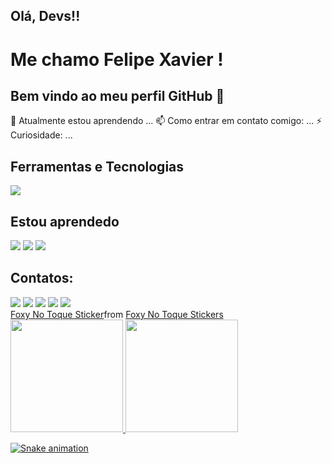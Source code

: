<!---
fehxavier/fehxavier is a ✨ special ✨ repository because its `README.md` (this file) appears on your GitHub profile.
You can click the Preview link to take a look at your changes.
--->
## Olá, Devs!!
# Me chamo Felipe Xavier ! 
## Bem vindo ao meu perfil GitHub 👋

🌱 Atualmente estou aprendendo ...
📫 Como entrar em contato comigo: ...
⚡ Curiosidade: ...

## Ferramentas e Tecnologias
<img src="https://cdn.jsdelivr.net/gh/devicons/devicon@latest/icons/html5/html5-original-wordmark.svg" />

## Estou aprendedo 
<img src="https://cdn.jsdelivr.net/gh/devicons/devicon@latest/icons/javascript/javascript-original.svg" />
<img src="https://cdn.jsdelivr.net/gh/devicons/devicon@latest/icons/linux/linux-original.svg" />
<img src="https://cdn.jsdelivr.net/gh/devicons/devicon@latest/icons/csharp/csharp-original.svg" />

## Contatos:

<div>
<a href="https://www.youtube.com/seu-canal-youtube-aqui" target="_blank"><img loading="lazy" src="https://img.shields.io/badge/YouTube-FF0000?style=for-the-badge&logo=youtube&logoColor=white" target="_blank"></a>
<a href="https://instagram.com/seu-usuário-instagram-aqui" target="_blank"><img loading="lazy" src="https://img.shields.io/badge/-Instagram-%23E4405F?style=for-the-badge&logo=instagram&logoColor=white" target="_blank"></a>
<a href="https://www.twitch.tv/seu-usuário-aqui" target="_blank"><img loading="lazy" src="https://img.shields.io/badge/Twitch-9146FF?style=for-the-badge&logo=twitch&logoColor=white" target="_blank"></a>
<a href = "mailto:contato@seu-usuário-aqui"><img loading="lazy" src="https://img.shields.io/badge/Gmail-D14836?style=for-the-badge&logo=gmail&logoColor=white" target="_blank"></a>
<a href="https://www.linkedin.com/in/seu-usuário-linkedln-aqui" target="_blank"><img loading="lazy" src="https://img.shields.io/badge/-LinkedIn-%230077B5?style=for-the-badge&logo=linkedin&logoColor=white" target="_blank"></a>   
</div>

<div class="tenor-gif-embed" data-postid="15993477702538860091" data-share-method="host" data-aspect-ratio="1.5" data-width="100%"><a href="https://tenor.com/view/foxy-no-toque-gif-15993477702538860091">Foxy No Toque Sticker</a>from <a href="https://tenor.com/search/foxy+no+toque-stickers">Foxy No Toque Stickers</a></div> <script type="text/javascript" async src="https://tenor.com/embed.js"></script>
<div>
  
<a href="https://github.com/fehxavier">
<img loading="lazy" height="180em" src="https://github-readme-stats.vercel.app/api/top-langs/?username=fehxavier&layout=compact&langs_count=7&theme=dracula"/>
<img loading="lazy" height="180em" src="https://github-readme-stats.vercel.app/api?username=fehxavier&show_icons=true&theme=dracula&include_all_commits=true&count_private=true"/>
</div>
  
![Snake animation](https://github.com/fehxavier/fehxavier/blob/output/github-contribution-grid-snake.svg)
